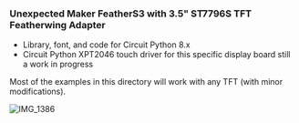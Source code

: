 ### Unexpected Maker FeatherS3 with 3.5" ST7796S TFT Featherwing Adapter

- Library, font, and code for Circuit Python 8.x
- Circuit Python XPT2046 touch driver for this specific display board still a work in progress

Most of the examples in this directory will work with any TFT (with minor modifications).
 
![IMG_1386](https://github.com/DJDevon3/My_Circuit_Python_Projects/assets/49322231/8735f5d6-3c21-47fd-a6fd-cdcaedd831a5)
